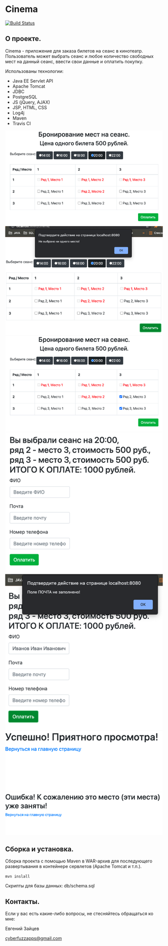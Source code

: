 # Cinema

[![Build Status](https://app.travis-ci.com/CyberfuzZ-Apps/job4j_cinema.svg?branch=master)](https://app.travis-ci.com/CyberfuzZ-Apps/job4j_cinema)

## О проекте.
Cinema - приложение для заказа билетов на сеанс в кинотеатр.
Пользователь может выбрать сеанс и любое количество свободных 
мест на данный сеанс, ввести свои данные и оплатить покупку.

Использованы технологии:

- Java EE Servlet API
- Apache Tomcat
- JDBC
- PostgreSQL
- JS (jQuery, AJAX) 
- JSP, HTML, CSS
- Log4j
- Maven
- Travis CI

![](images/img1.png)
![](images/img2.png)
![](images/img3.png)
![](images/img4.png)
![](images/img5.png)
![](images/img6.png)
![](images/img7.png)

## Сборка и установка.
Сборка проекта с помощью Maven в WAR-архив для последующего 
развертывания в контейнере сервлетов (Apache Tomcat и т.п.).

`mvn inslall`

Скрипты для базы данных: db/schema.sql

## Контакты.
Если у вас есть какие-либо вопросы, не стесняйтесь обращаться ко мне:

Евгений Зайцев

[cyberfuzzapps@gmail.com](mailto:cyberfuzzapps@gmail.com)
